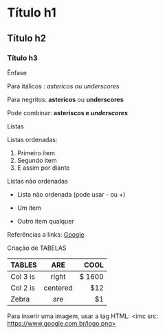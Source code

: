 
# Título h1
## Título h2
### Título h3

Ênfase

Para itálicos : *astericos* ou _underscores_

Para negritos: **astericos** ou __underscores__

Pode combinar: **asteriscos e _underscores_**

Listas

Listas ordenadas: 
1. Primeiro item
2. Segundo item
3. E assim por diante

Listas não ordenadas

* Lista não ordenada (pode usar - ou  +)
+ Um item
- Outro item qualquer

Referências a links:
[Google](https://www.google.com.br)

Criação de TABELAS

| TABLES         | ARE           | COOL | 
|---------------|:-----------:| -------:|
| Col 3 is         | right          | $ 1600|
| Col 2 is         | centered   | $12      |
| Zebra            | are            | $1        |

Para inserir uma imagem, usar a tag HTML:
<imc src: https://www.google.com.br/logo.png>


